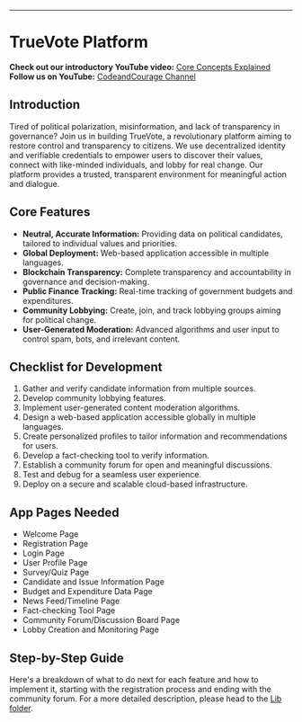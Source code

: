 
---

# TrueVote Platform

**Check out our introductory YouTube video:** [Core Concepts Explained](https://youtu.be/_0-6g8-lFY8)  
**Follow us on YouTube:** [CodeandCourage Channel](https://www.youtube.com/@CodeandCourage)

## Introduction

Tired of political polarization, misinformation, and lack of transparency in governance? Join us in building TrueVote, a revolutionary platform aiming to restore control and transparency to citizens. We use decentralized identity and verifiable credentials to empower users to discover their values, connect with like-minded individuals, and lobby for real change. Our platform provides a trusted, transparent environment for meaningful action and dialogue.

## Core Features

- **Neutral, Accurate Information:** Providing data on political candidates, tailored to individual values and priorities.
- **Global Deployment:** Web-based application accessible in multiple languages.
- **Blockchain Transparency:** Complete transparency and accountability in governance and decision-making.
- **Public Finance Tracking:** Real-time tracking of government budgets and expenditures.
- **Community Lobbying:** Create, join, and track lobbying groups aiming for political change.
- **User-Generated Moderation:** Advanced algorithms and user input to control spam, bots, and irrelevant content.
  
## Checklist for Development

1. Gather and verify candidate information from multiple sources.
2. Develop community lobbying features.
3. Implement user-generated content moderation algorithms.
4. Design a web-based application accessible globally in multiple languages.
5. Create personalized profiles to tailor information and recommendations for users.
6. Develop a fact-checking tool to verify information.
7. Establish a community forum for open and meaningful discussions.
8. Test and debug for a seamless user experience.
9. Deploy on a secure and scalable cloud-based infrastructure.

## App Pages Needed

- Welcome Page
- Registration Page
- Login Page
- User Profile Page
- Survey/Quiz Page
- Candidate and Issue Information Page
- Budget and Expenditure Data Page
- News Feed/Timeline Page
- Fact-checking Tool Page
- Community Forum/Discussion Board Page
- Lobby Creation and Monitoring Page

## Step-by-Step Guide

Here's a breakdown of what to do next for each feature and how to implement it, starting with the registration process and ending with the community forum. For a more detailed description, please head to the [Lib folder](Link_to_Lib_Folder).
